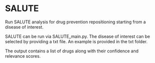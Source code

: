 # SALUTE
Run SALUTE analysis for drug prevention repositioning starting from a disease of interest.

SALUTE can be run via SALUTE_main.py. 
The disease of interest can be selected by providing a txt file. 
An example is provided in the txt folder. 

The output contains a list of drugs along with their confidence and relevance scores. 


